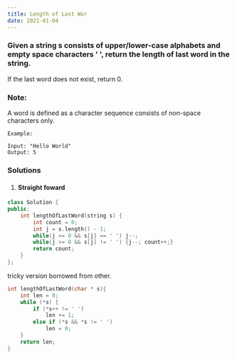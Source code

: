 ```yaml
---
title: Length of Last Wor
date: 2021-01-04
---
```

### Given a string s consists of upper/lower-case alphabets and empty space characters ' ', return the length of last word in the string.

If the last word does not exist, return 0.

### Note: 

A word is defined as a character sequence consists of non-space characters only.

```
Example:

Input: "Hello World"
Output: 5
```

### Solutions

1. #### Straight foward


```cpp
class Solution {
public:
    int lengthOfLastWord(string s) {
        int count = 0;
        int j = s.length() - 1;
        while(j >= 0 && s[j] == ' ') j--;
        while(j >= 0 && s[j] != ' ') {j--; count++;}
        return count;
    }
};
```

tricky version borrowed from other.

```cpp
int lengthOfLastWord(char * s){
    int len = 0;
    while (*s) {
        if (*s++ != ' ')
            len += 1;
        else if (*s && *s != ' ')
            len = 0;
    }
    return len;
}
```